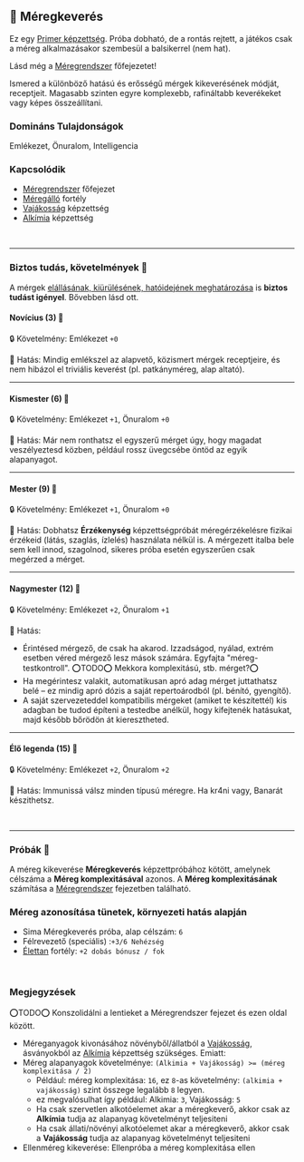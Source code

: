 ## 🔵 Méregkeverés

Ez egy [Primer képzettség](../017_primer_szekunder_ismeretek.md). Próba dobható, de a rontás rejtett, a játékos csak a méreg alkalmazásakor szembesül a balsikerrel (nem hat). 

Lásd még a [Méregrendszer](../150_meregrendszer.md) főfejezetet!

Ismered a különböző hatású és erősségű mérgek kikeverésének módját, receptjeit. Magasabb szinten egyre komplexebb, rafináltabb keverékeket vagy képes összeállítani.

### Domináns Tulajdonságok

Emlékezet, Önuralom, Intelligencia

### Kapcsolódik

- [Méregrendszer](../150_meregrendszer.md) főfejezet
- [Méregálló](../fortelyok.altalanos/meregallo.md) fortély
- [Vajákosság](../kepzettsegek.szekunder/vajakossag.md) képzettség
- [Alkímia](../kepzettsegek.szekunder/alkimia.md) képzettség
 
<br />

---
### Biztos tudás, követelmények 📖

A mérgek [elállásának, kiürülésének, hatóidejének meghatározása](../151_meregkeveres_szabalyai.md#3-el%C3%A1ll%C3%A1s--ki%C3%BCr%C3%BCl%C3%A9s) is **biztos tudást igényel**. Bővebben lásd ott.

#### Novícius (3) 📖

🔒 Követelmény: Emlékezet `+0`

🌟 Hatás: Mindig emlékszel az alapvető, közismert mérgek receptjeire, és nem hibázol el triviális keverést (pl. patkányméreg, alap altató).

---
#### Kismester (6) 📖

🔒 Követelmény: Emlékezet `+1`, Önuralom `+0`

🌟 Hatás: Már nem ronthatsz el egyszerű mérget úgy, hogy magadat veszélyeztesd közben, például rossz üvegcsébe öntöd az egyik alapanyagot.

---
#### Mester (9) 📖

🔒 Követelmény: Emlékezet `+1`, Önuralom `+0`

🌟 Hatás:  Dobhatsz **Érzékenység** képzettségpróbát méregérzékelésre fizikai érzékeid (látás, szaglás, ízlelés) használata nélkül is. A mérgezett italba bele sem kell innod, szagolnod, sikeres próba esetén egyszerűen csak megérzed a mérget.

---
#### Nagymester (12) 📖

🔒 Követelmény:  Emlékezet `+2`, Önuralom `+1`

🌟 Hatás:
- Érintésed mérgező, de csak ha akarod. Izzadságod, nyálad, extrém esetben véred mérgező lesz mások számára. Egyfajta "méreg-testkontroll". ⭕TODO⭕ Mekkora komplexitású, stb. mérget?⭕
- Ha megérintesz valakit, automatikusan apró adag mérget juttathatsz belé – ez mindig apró dózis a saját repertoárodból (pl. bénító, gyengítő).
- A saját szervezeteddel kompatibilis mérgeket (amiket te készítettél) kis adagban be tudod építeni a testedbe anélkül, hogy kifejtenék hatásukat, majd később bőrödön át kieresztheted.

---
#### Élő legenda (15) 📖

🔒 Követelmény: Emlékezet `+2`, Önuralom `+2`

🌟 Hatás: Immunissá válsz minden típusú méregre. Ha kr4ni vagy, Banarát készithetsz.

<br />

---
### Próbák 🎲

A méreg kikeverése **Méregkeverés** képzettpróbához kötött, amelynek célszáma a **Méreg komplexitásával** azonos. A **Méreg komplexitásának** számítása a [Méregrendszer](../150_meregrendszer.md) fejezetben található.

### Méreg azonosítása tünetek, környezeti hatás alapján

- Sima Méregkeverés próba, alap célszám: `6`
- Félrevezető (speciális) :`+3/6 Nehézség`
- [Élettan](../fortelyok.altalanos/elettan.md) fortély: `+2 dobás bónusz / fok`

<br />

### Megjegyzések 

⭕TODO⭕ Konszolidálni a lentieket a Méregrendszer fejezet és ezen oldal között.

- Méreganyagok kivonásához növényből/állatból a [Vajákosság](../kepzettsegek.szekunder/vajakossag.md), ásványokból az [Alkímia](../kepzettsegek.szekunder/alkimia.md) képzettség szükséges. Emiatt:
- Méreg alapanyagok követelménye: `(Alkimia + Vajákosság) >= (méreg komplexitása / 2)`
  - Például: méreg komplexitása: `16`, ez `8`-as követelmény: `(alkimia + vajákosság)` szint összege legalább `8` legyen.
  - ez megvalósulhat így például: Alkimia: `3`, Vajákosság: `5`
  - Ha csak szervetlen alkotóelemet akar a méregkeverő, akkor csak az **Alkímia** tudja az alapanyag követelményt teljesiteni
  - Ha csak állati/növényi alkotóelemet akar a méregkeverő, akkor csak a **Vajákosság** tudja az alapanyag követelményt teljesiteni
- Ellenméreg kikeverése: Ellenpróba a méreg komplexitása ellen
